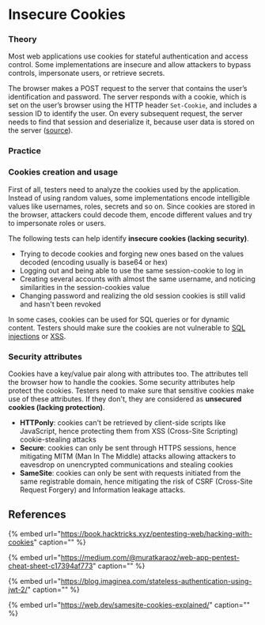 # Insecure Cookies

### Theory

Most web applications use cookies for stateful authentication and access control. Some implementations are insecure and allow attackers to bypass controls, impersonate users, or retrieve secrets.

The browser makes a POST request to the server that contains the user’s identification and password. The server responds with a cookie, which is set on the user’s browser using the HTTP header `Set-Cookie`, and includes a session ID to identify the user. On every subsequent request, the server needs to find that session and deserialize it, because user data is stored on the server \([source](https://blog.imaginea.com/stateless-authentication-using-jwt-2/)\).

### Practice

### Cookies creation and usage

First of all, testers need to analyze the cookies used by the application. Instead of using random values, some implementations encode intelligible values like usernames, roles, secrets and so on. Since cookies are stored in the browser, attackers could decode them, encode different values and try to impersonate roles or users.

The following tests can help identify **insecure cookies \(lacking security\)**.

* Trying to decode cookies and forging new ones based on the values decoded \(encoding usually is base64 or hex\)
* Logging out and being able to use the same session-cookie to log in
* Creating several accounts with almost the same username, and noticing similarities in the session-cookies value
* Changing password and realizing the old session cookies is still valid and hasn't been revoked

In some cases, cookies can be used for SQL queries or for dynamic content. Testers should make sure the cookies are not vulnerable to [SQL injections](sql-injection.md) or [XSS](xss-cross-site-scripting.md).

### Security attributes

Cookies have a key/value pair along with attributes too. The attributes tell the browser how to handle the cookies. Some security attributes help protect the cookies. Testers need to make sure that sensitive cookies make use of these attributes. If they don't, they are considered as **unsecured cookies \(lacking protection\)**.

* **HTTPonly**: cookies can't be retrieved by client-side scripts like JavaScript, hence protecting them from XSS \(Cross-Site Scripting\) cookie-stealing attacks
* **Secure**: cookies can only be sent through HTTPS sessions, hence mitigating MITM \(Man In The Middle\) attacks allowing attackers to eavesdrop on unencrypted communications and stealing cookies
* **SameSite**: cookies can only be sent with requests initiated from the same registrable domain, hence mitigating the risk of CSRF \(Cross-Site Request Forgery\) and Information leakage attacks.

## References

{% embed url="https://book.hacktricks.xyz/pentesting-web/hacking-with-cookies" caption="" %}

{% embed url="https://medium.com/@muratkaraoz/web-app-pentest-cheat-sheet-c17394af773" caption="" %}

{% embed url="https://blog.imaginea.com/stateless-authentication-using-jwt-2/" caption="" %}

{% embed url="https://web.dev/samesite-cookies-explained/" caption="" %}

